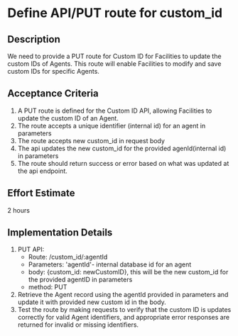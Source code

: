# Define API/PUT route for custom_id

## Description

We need to provide a PUT route for Custom ID for Facilities to update the custom IDs of Agents. This route will enable Facilities to modify and save custom IDs for specific Agents.

## Acceptance Criteria

1. A PUT route is defined for the Custom ID API, allowing Facilities to update the custom ID of an Agent.
2. The route accepts a unique identifier (internal id) for an agent in parameters
3. The route accepts new custom_id in request body
4. The api updates the new custom_id for the provided agenId(internal id) in parameters
5. The route should return success or error based on what was updated at the api endpoint.

## Effort Estimate

2 hours

## Implementation Details

1. PUT API:
    - Route: /custom_id/:agentId
    - Parameters: 'agentId'- internal database id for an agent
    - body: {custom_id: newCustomID}, this will be the new custom_id for the provided agentID in parameters
    - method: PUT
2. Retrieve the Agent record using the agentId provided in parameters and update it with provided new custom id in the body.
3. Test the route by making requests to verify that the custom ID is updates correctly for valid Agent identifiers, and appropriate error responses are returned for invalid or missing identifiers.
